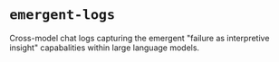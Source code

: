 # `emergent-logs`
Cross-model chat logs capturing the emergent "failure as interpretive insight" capabalities within large language models.
